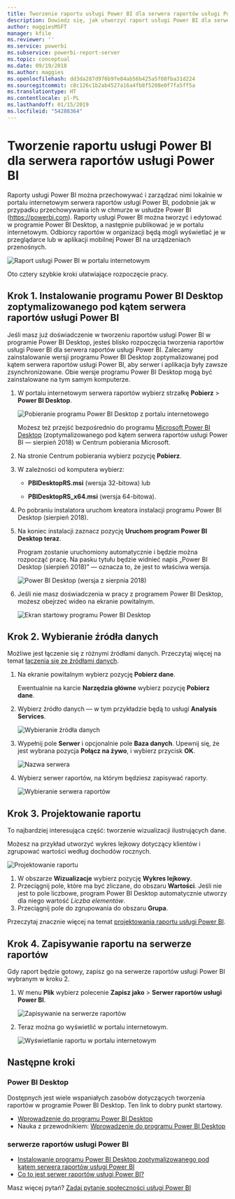 ```yaml
---
title: Tworzenie raportu usługi Power BI dla serwera raportów usługi Power BI
description: Dowiedz się, jak utworzyć raport usługi Power BI dla serwera raportów usługi Power BI w kilku prostych krokach.
author: maggiesMSFT
manager: kfile
ms.reviewer: ''
ms.service: powerbi
ms.subservice: powerbi-report-server
ms.topic: conceptual
ms.date: 09/19/2018
ms.author: maggies
ms.openlocfilehash: dd3da287d976b9fe84ab56b425a5f08fba31d224
ms.sourcegitcommit: c8c126c1b2ab4527a16a4fb8f5208e0f7fa5ff5a
ms.translationtype: HT
ms.contentlocale: pl-PL
ms.lasthandoff: 01/15/2019
ms.locfileid: "54288364"
---
```

# <a name="create-a-power-bi-report-for-power-bi-report-server"></a>Tworzenie raportu usługi Power BI dla serwera raportów usługi Power BI
Raporty usługi Power BI można przechowywać i zarządzać nimi lokalnie w portalu internetowym serwera raportów usługi Power BI, podobnie jak w przypadku przechowywania ich w chmurze w usłudze Power BI (https://powerbi.com). Raporty usługi Power BI można tworzyć i edytować w programie Power BI Desktop, a następnie publikować je w portalu internetowym. Odbiorcy raportów w organizacji będą mogli wyświetlać je w przeglądarce lub w aplikacji mobilnej Power BI na urządzeniach przenośnych.

![Raport usługi Power BI w portalu internetowym](media/quickstart-create-powerbi-report/report-server-powerbi-report.png)

Oto cztery szybkie kroki ułatwiające rozpoczęcie pracy.

## <a name="step-1-install-power-bi-desktop-optimized-for-power-bi-report-server"></a>Krok 1. Instalowanie programu Power BI Desktop zoptymalizowanego pod kątem serwera raportów usługi Power BI

Jeśli masz już doświadczenie w tworzeniu raportów usługi Power BI w programie Power BI Desktop, jesteś blisko rozpoczęcia tworzenia raportów usługi Power BI dla serwera raportów usługi Power BI. Zalecamy zainstalowanie wersji programu Power BI Desktop zoptymalizowanej pod kątem serwera raportów usługi Power BI, aby serwer i aplikacja były zawsze zsynchronizowane. Obie wersje programu Power BI Desktop mogą być zainstalowane na tym samym komputerze.

1. W portalu internetowym serwera raportów wybierz strzałkę **Pobierz** > **Power BI Desktop**.

    ![Pobieranie programu Power BI Desktop z portalu internetowego](media/quickstart-create-powerbi-report/report-server-download-web-portal.png)

    Możesz też przejść bezpośrednio do programu [Microsoft Power BI Desktop](https://www.microsoft.com/download/details.aspx?id=57271) (zoptymalizowanego pod kątem serwera raportów usługi Power BI — sierpień 2018) w Centrum pobierania Microsoft.

2. Na stronie Centrum pobierania wybierz pozycję **Pobierz**.

3. W zależności od komputera wybierz:

    - **PBIDesktopRS.msi** (wersja 32-bitowa) lub

    - **PBIDesktopRS_x64.msi** (wersja 64-bitowa).

4. Po pobraniu instalatora uruchom kreatora instalacji programu Power BI Desktop (sierpień 2018).

2. Na koniec instalacji zaznacz pozycję **Uruchom program Power BI Desktop teraz**.
   
    Program zostanie uruchomiony automatycznie i będzie można rozpocząć pracę. Na pasku tytułu będzie widnieć napis „Power BI Desktop (sierpień 2018)” — oznacza to, że jest to właściwa wersja.

    ![Power BI Desktop (wersja z sierpnia 2018)](media/quickstart-create-powerbi-report/power-bi-report-server-desktop-august-2018.png)

3. Jeśli nie masz doświadczenia w pracy z programem Power BI Desktop, możesz obejrzeć wideo na ekranie powitalnym.
   
    ![Ekran startowy programu Power BI Desktop](media/quickstart-create-powerbi-report/report-server-powerbi-desktop-start.png)

## <a name="step-2-select-a-data-source"></a>Krok 2. Wybieranie źródła danych
Możliwe jest łączenie się z różnymi źródłami danych. Przeczytaj więcej na temat [łączenia się ze źródłami danych](connect-data-sources.md).

1. Na ekranie powitalnym wybierz pozycję **Pobierz dane**.
   
    Ewentualnie na karcie **Narzędzia główne** wybierz pozycję **Pobierz dane**.
2. Wybierz źródło danych — w tym przykładzie będą to usługi **Analysis Services**.
   
    ![Wybieranie źródła danych](media/quickstart-create-powerbi-report/report-server-get-data-ssas.png)
3. Wypełnij pole **Serwer** i opcjonalnie pole **Baza danych**. Upewnij się, że jest wybrana pozycja **Połącz na żywo**, i wybierz przycisk **OK**.
   
    ![Nazwa serwera](media/quickstart-create-powerbi-report/report-server-ssas-server-name.png)
4. Wybierz serwer raportów, na którym będziesz zapisywać raporty.
   
    ![Wybieranie serwera raportów](media/quickstart-create-powerbi-report/report-server-select-server.png)

## <a name="step-3-design-your-report"></a>Krok 3. Projektowanie raportu
To najbardziej interesująca część: tworzenie wizualizacji ilustrujących dane.

Możesz na przykład utworzyć wykres lejkowy dotyczący klientów i zgrupować wartości według dochodów rocznych.

![Projektowanie raportu](media/quickstart-create-powerbi-report/report-server-create-funnel.png)

1. W obszarze **Wizualizacje** wybierz pozycję **Wykres lejkowy**.
2. Przeciągnij pole, które ma być zliczane, do obszaru **Wartości**. Jeśli nie jest to pole liczbowe, program Power BI Desktop automatycznie utworzy dla niego wartość *Liczba elementów*.
3. Przeciągnij pole do zgrupowania do obszaru **Grupa**.

Przeczytaj znacznie więcej na temat [projektowania raportu usługi Power BI](../desktop-report-view.md).

## <a name="step-4-save-your-report-to-the-report-server"></a>Krok 4. Zapisywanie raportu na serwerze raportów
Gdy raport będzie gotowy, zapisz go na serwerze raportów usługi Power BI wybranym w kroku 2.

1. W menu **Plik** wybierz polecenie **Zapisz jako** > **Serwer raportów usługi Power BI**.
   
    ![Zapisywanie na serwerze raportów](media/quickstart-create-powerbi-report/report-server-save-as-powerbi-report-server.png)
2. Teraz można go wyświetlić w portalu internetowym.
   
    ![Wyświetlanie raportu w portalu internetowym](media/quickstart-create-powerbi-report/report-server-powerbi-report.png)

## <a name="next-steps"></a>Następne kroki
### <a name="power-bi-desktop"></a>Power BI Desktop
Dostępnych jest wiele wspaniałych zasobów dotyczących tworzenia raportów w programie Power BI Desktop. Ten link to dobry punkt startowy.

* [Wprowadzenie do programu Power BI Desktop](../desktop-getting-started.md)
* Nauka z przewodnikiem: [Wprowadzenie do programu Power BI Desktop](../guided-learning/gettingdata.yml?tutorial-step=2)

### <a name="power-bi-report-server"></a>serwerze raportów usługi Power BI
* [Instalowanie programu Power BI Desktop zoptymalizowanego pod kątem serwera raportów usługi Power BI](install-powerbi-desktop.md)  
* [Co to jest serwer raportów usługi Power BI?](get-started.md)  

Masz więcej pytań? [Zadaj pytanie społeczności usługi Power BI](https://community.powerbi.com/)
